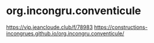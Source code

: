 # org.incongru.conventicule

<https://vip.jeancloude.club/f/78983>
<https://constructions-incongrues.github.io/org.incongru.conventicule/>
